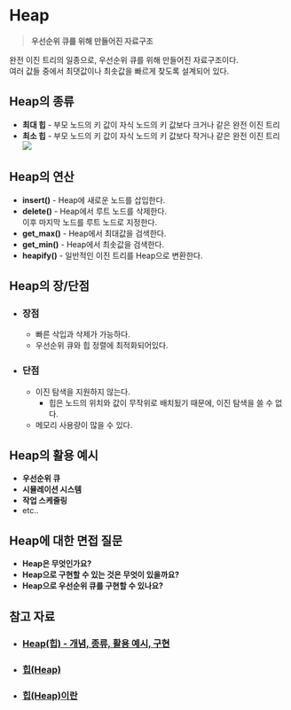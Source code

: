 # Heap
  > **우선순위 큐를 위해 만들어진 자료구조**

  완전 이진 트리의 일종으로, 우선순위 큐를 위해 만들어진 자료구조이다.  
  여러 값들 중에서 최댓값이나 최솟값을 빠르게 찾도록 설계되어 있다.  
  
  ## Heap의 종류
  - **최대 힙** - 부모 노드의 키 값이 자식 노드의 키 값보다 크거나 같은 완전 이진 트리  
  - **최소 힙** - 부모 노드의 키 값이 자식 노드의 키 값보다 작거나 같은 완전 이진 트리  
  ![](https://media.discordapp.net/attachments/1089767490537656340/1156222671638511707/ea61de672e9194d3.png?ex=65142fc6&is=6512de46&hm=27c28964ec13ca490262534d159e1fa68feedbfd8a9eabc6976061f82d80d205&=&width=1440&height=574)

  ## Heap의 연산
  - **insert()** - Heap에 새로운 노드를 삽입한다.
  - **delete()** - Heap에서 루트 노드를 삭제한다.  
  이후 마지막 노드를 루트 노드로 지정한다.
  - **get_max()** - Heap에서 최대값을 검색한다.
  - **get_min()** - Heap에서 최솟값을 검색한다.
  - **heapify()** - 일반적인 이진 트리를 Heap으로 변환한다.


  ## Heap의 장/단점
  - ### 장점
    - 빠른 삭입과 삭제가 가능하다.
    - 우선순위 큐와 힙 정렬에 최적화되어있다.

  - ### 단점
    - 이진 탐색을 지원하지 않는다.
      - 힙은 노드의 위치와 값이 무작위로 배치됬기 때문에, 이진 탐색을 쓸 수 없다.
    - 메모리 사용량이 많을 수 있다.

  ## Heap의 활용 예시
  - **우선순위 큐**
  - **시뮬레이션 시스템**
  - **작업 스케줄링**
  - etc..

  ## Heap에 대한 면접 질문
  - **Heap은 무엇인가요?**
  - **Heap으로 구현할 수 있는 것은 무엇이 있을까요?**
  - **Heap으로 우선순위 큐를 구현할 수 있나요?**

  ## 참고 자료
  - ### <a href="https://velog.io/@yanghl98/%EC%9E%90%EB%A3%8C%EA%B5%AC%EC%A1%B0-Heap%ED%9E%99-%EA%B0%9C%EB%85%90-%EC%A2%85%EB%A5%98-%ED%99%9C%EC%9A%A9-%EC%98%88%EC%8B%9C-%EA%B5%AC%ED%98%84">Heap(힙) - 개념, 종류, 활용 예시, 구현</a>
  - ### <a href="https://velog.io/@kms403/%EC%9E%90%EB%A3%8C%EA%B5%AC%EC%A1%B0-Heap%ED%9E%99">힙(Heap)</a>
  - ### <a href="https://gmlwjd9405.github.io/2018/05/10/data-structure-heap.html">힙(Heap)이란</a>
